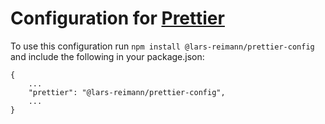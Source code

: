 # Configuration for [Prettier](https://prettier.io/)

To use this configuration run `npm install @lars-reimann/prettier-config` and include the following in your package.json:

```
{
    ...
    "prettier": "@lars-reimann/prettier-config",
    ...
}
```
